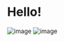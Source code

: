 # Hello!
![image](https://github.com/YuXushi/HelloWorld/assets/150656566/8965d14d-3343-40ba-9101-5eae602f1b7e) ![image](https://github.com/YuXushi/HelloWorld/assets/150656566/d182d714-57ae-4afe-81da-239d0e504f0e)
